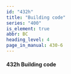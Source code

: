 ```yaml
---
id: "432h"
title: "Building code"
series: "400"
is_element: true
abbr: BC
heading_level: 4
page_in_manual: 430-6
---
```


#### 432h Building code